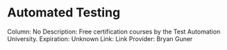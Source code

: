 # Automated Testing

Column: No
Description: Free certification courses by the Test Automation University.
Expiration: Unknown
Link: Link
Provider: Bryan Guner
